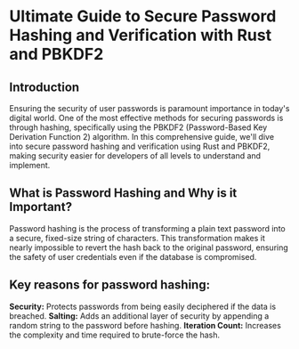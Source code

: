 # Ultimate Guide to Secure Password Hashing and Verification with Rust and PBKDF2
## Introduction
Ensuring the security of user passwords is paramount importance in today's digital world. One of the most effective methods for securing passwords is through hashing, specifically using the PBKDF2 (Password-Based Key Derivation Function 2) algorithm. In this comprehensive guide, we'll dive into secure password hashing and verification using Rust and PBKDF2, making security easier for developers of all levels to understand and implement.

## What is Password Hashing and Why is it Important?
Password hashing is the process of transforming a plain text password into a secure, fixed-size string of characters. This transformation makes it nearly impossible to revert the hash back to the original password, ensuring the safety of user credentials even if the database is compromised.

## Key reasons for password hashing:

**Security:** Protects passwords from being easily deciphered if the data is breached.
**Salting:** Adds an additional layer of security by appending a random string to the password before hashing.
**Iteration Count:** Increases the complexity and time required to brute-force the hash.